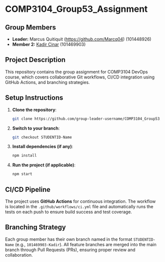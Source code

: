 # COMP3104_Group53_Assignment

## Group Members
- **Leader:** Marcus Quitiquit  (https://github.com/Marcq04) (101448926)
- **Member 2:** [Kadir Cinar](https://github.com/KadirCinar9) (101469903)

## Project Description
This repository contains the group assignment for COMP3104 DevOps course, which covers collaborative Git workflows, CI/CD integration using GitHub Actions, and branching strategies.

## Setup Instructions
1. **Clone the repository**:
    ```bash
    git clone https://github.com/group-leader-username/COMP3104_Group53_Assignment.git
    ```
2. **Switch to your branch**:
    ```bash
    git checkout STUDENTID-Name
    ```
3. **Install dependencies (if any)**:
    ```bash
    npm install
    ```
4. **Run the project (if applicable)**:
    ```bash
    npm start
    ```

## CI/CD Pipeline
The project uses **GitHub Actions** for continuous integration. The workflow is located in the `.github/workflows/ci.yml` file and automatically runs the tests on each push to ensure build success and test coverage.

## Branching Strategy
Each group member has their own branch named in the format `STUDENTID-Name` (e.g., `101469903-Kadir`). All feature branches are merged into the main branch through Pull Requests (PRs), ensuring proper review and collaboration.